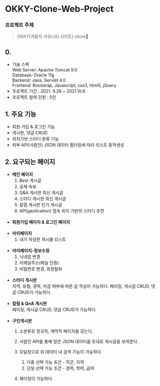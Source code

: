 # OKKY-Clone-Web-Project

### 프로젝트 주제

> OKKY(개발자 커뮤니티 사이트) clone📝

## 0.

* 기술 스택<br>
  Web Server: Apache Tomcat 9.0<br>
  Database: Oracle 11g <br>
  Backend: Java, Servlet 4.0<br>
  Frontend: Bootstrap, Javascript, css3, html5, jQuery<br>
* 프로젝트 기간 : 2021. 9.26 ~ 2021.10.6
* 프로젝트 참여 인원 : 5인

## 1. 주요 기능

>

- 회원 가입 & 로그인 기능
- 게시판, 댓글 CRUD
- 위치기반 스터디 분류 기능
- 외부 API(사람인) JSON 데이터 필터링에 따라 리스트 동적생성 

## 2. 요구되는 페이지

>

- **메인 페이지**
  <br>
    1. Best 게시글 
    2. 공채 속보
    3. Q&A 게시판 최신 게시글 
    4. 스터디 게시판 최신 게시글 
    5. 칼럼 게시판 인기 게시글 
    6. API(geolication) 접속 위치 기반의 스터디 추천
 <br><br>
- **회원가입 페이지 & 로그인 페이지**
<br><br>
- **마이페이지**<br>
    1. 내가 작성한 게시물 리스트 
<br><br>
- **마이페이지-정보수정**<br>
  1. 닉네임 변경 
  2. 이메일주소(메일 인증)
  3. 비밀번호 변경, 회원탈퇴 
<br><br>
- **스터디 게시판**<br>
  지역, 유형, 경력, 마감 여부에 따른 글 작성이 가능하다. 페이징, 게시글 CRUD, 댓글 CRUD가 가능하다. 
<br><br>
- **칼럼 & QnA 게시판**<br>
  페이징, 게시글 CRUD, 댓글 CRUD가 가능하다.
<br><br>
- **구인게시판**<br>
    1. 소분류로 정규직, 계약직 페이지를 갖는다. 
    2. 사람인 API를 통해 얻은 JSON 데이터를 토대로 게시글을 보여준다. 
    3. 모달창으로 위 데이터 내 검색 기능이 가능하다. 
       1. 다중 선택 가능 조건 - 직군, 지역
       2. 단일 선택 가능 조건 - 경력, 학력, 급여

    4. 페이징이 가능하다. 
<br><br>


[comment]: <> (![]&#40;https://images.velog.io/images/chawani/post/75ce4a13-868a-4993-8343-47551e608b61/flow.PNG&#41;)

[comment]: <> (위에서 정의한 페이지들의 흐름)

[comment]: <> (## 3. 필요한 데이터베이스 정보)

[comment]: <> (>)

[comment]: <> (- **회원 정보**<br>)

[comment]: <> (  아이디<br>)

[comment]: <> (  비밀번호<br>)

[comment]: <> (  닉네임<br>)

[comment]: <> (  팀원 평가 누적 점수<br>)

[comment]: <> (  이메일 주소<br>)

[comment]: <> (- **게시글 정보**<br>)

[comment]: <> (  게시글 아이디<br>)

[comment]: <> (  게시자 아이디<br>)

[comment]: <> (  스터디 카테고리<br>)

[comment]: <> (  스터디 지역<br>)

[comment]: <> (  게시글 제목<br>)

[comment]: <> (  게시글 내용<br>)

[comment]: <> (  게시 일자<br>)

[comment]: <> (  모집중인지 판별<br>)

[comment]: <> (  현재 수용 인원<br>)

[comment]: <> (  수용 가능 인원<br>)

[comment]: <> (  스터디 기간<br>)

[comment]: <> (  스터디그룹 아이디<br>)

[comment]: <> (- **댓글 정보&#40;댓글은 스터디합류 신청 기능&#41;**<br>)

[comment]: <> (  댓글 아이디<br>)

[comment]: <> (  댓글을 등록한 회원 아이디<br>)

[comment]: <> (  댓글을 등록한 게시글 아이디<br>)

[comment]: <> (  댓글 등록 날짜<br>)

[comment]: <> (  댓글을 등록한 회원이 스터디에 합류하기로 확정되었는지 확인<br>)

[comment]: <> (- **스터디그룹 정보**<br>)

[comment]: <> (  스터디그룹 아이디<br>)

[comment]: <> (  스터디그룹이 파생된 게시글 아이디<br>)

[comment]: <> (  스터디 기간<br>)

[comment]: <> (  스터디 시작 날짜<br>)

[comment]: <> (- **리뷰 정보**<br>)

[comment]: <> (  리뷰가 속해있는 스터디그룹 아이디<br>)

[comment]: <> (  리뷰를 게시한 회원 아이디<br>)

[comment]: <> (  몇주차 리뷰인지 확인할 데이터<br>)

[comment]: <> (  리뷰 내용<br>)

[comment]: <> (![]&#40;https://images.velog.io/images/chawani/post/9ae93c6c-1a71-4e97-8670-95d95fa74e79/erd.PNG&#41;)

[comment]: <> (ERD로 표현<Br>)

[comment]: <> (<br>)

[comment]: <> (변경사항:<Br>)

[comment]: <> (Member테이블에 amount컬럼을 추가하여 총 몇 명에게 평가받았는지를 저장하였다.<br>)

[comment]: <> (Review테이블에 review_id를 추가하여 그것을 primary key로 설정하였다.)

[comment]: <> (## 4. 구현 결과)

[comment]: <> (>)

[comment]: <> (![image]&#40;https://user-images.githubusercontent.com/60432062/125256323-4da07580-e337-11eb-8104-4b14bd5c0a8d.png&#41;)

[comment]: <> (![image]&#40;https://user-images.githubusercontent.com/60432062/125256505-76c10600-e337-11eb-9b11-f271a1a42c9c.png&#41;)

[comment]: <> (<br>)

[comment]: <> (- 메인페이지이자 게시판 기능을 가진 화면이다. 스터디를 만들고 싶은 사람들이 글을 올리면 목록에 보여진다. 게시글의 목록은 스터디 카테고리 분류에 따라 나눠서 조회할 수 있도록 하였다.)

[comment]: <> (- 로그인이 되지 않은 상태에서 글쓰기나 스터디 모집글에 접근할 경우 로그인 페이지로 넘어가도록 하였다. Spring Security를 사용하여 접근 권한을 제한하였다.<br>)

[comment]: <> (![image]&#40;https://user-images.githubusercontent.com/60432062/125256629-95bf9800-e337-11eb-824a-7ae2ecd921e3.png&#41;)

[comment]: <> (<br>)

[comment]: <> (- 로그인 후에는 글쓰기/게시글 조회/마이페이지/로그아웃 기능이 활성화된다.<br>)

[comment]: <> (![image]&#40;https://user-images.githubusercontent.com/60432062/125256698-a6700e00-e337-11eb-9d09-e08cf99e8570.png&#41;)

[comment]: <> (<br>)

[comment]: <> (게시글을 눌러 글을 조회해 보았다.)

[comment]: <> (- 본인이 등록한 글에서는 댓글창이 활성화 되지 않는다. 오직 다른 회원에 의해서만 신청 댓글을 받을 수 있기 때문이다.<br>)

[comment]: <> (![image]&#40;https://user-images.githubusercontent.com/60432062/125256804-c3a4dc80-e337-11eb-8d45-6a36e0b38e1e.png&#41;)

[comment]: <> (<br>)

[comment]: <> (다른 회원으로 로그인 하여 참여 신청 댓글을 달았다.<br>)

[comment]: <> (![image]&#40;https://user-images.githubusercontent.com/60432062/125256844-cc95ae00-e337-11eb-8a0f-3224837097e5.png&#41;)

[comment]: <> (<br>)

[comment]: <> (- 게시자 계정에서 내가 쓴 글을 조회하면 신청 댓글 수락 버튼이 활성화된다. 오직 게시자 계정만이 신청 댓글의 수락하기 버튼이 보인다.<br>)

[comment]: <> (![image]&#40;https://user-images.githubusercontent.com/60432062/125256911-dae3ca00-e337-11eb-93af-bd7ad4774605.png&#41;)

[comment]: <> (<br>)

[comment]: <> (- 수락하기 버튼을 누르면 취소하기가 가능한데, 이는 스터디 그룹 최종 생성 전 스터디원의 구성을 바꿀 수 있음을 의미한다.)

[comment]: <> (- 취소하기 후에 다시 수락하기도 가능하다.<br>)

[comment]: <> (![image]&#40;https://user-images.githubusercontent.com/60432062/125256995-efc05d80-e337-11eb-8f6c-3d17d2b07dc2.png&#41;)

[comment]: <> (<br>)

[comment]: <> (- 마이페이지에서 스터디 팀 개설을 완료시킬 수 있다.)

[comment]: <> (- 내가 개설한 스터디 리스트와 참여 신청 댓글을 달았던 스터디 리스트를 보여준다.)

[comment]: <> (- 내가 개설한 스터디 목록에서 관리 버튼을 누르게되면 참여를 수락했던 팀원들 목록을 보여준다.)

[comment]: <> (- 내가 개설한 스터디 목록에서 팀 개설을 완료시켰다면 관리버튼이 리뷰버튼으로 바뀌게 된다.)

[comment]: <> (- 스터디 개설자가 팀 개설을 완료시키지 않았다면 참여 신청한 스터디 리스트의 버튼이 생성 대기중으로 뜨고, 개설을 완료시켰다면 리뷰 버튼으로 바뀌게 된다.<br>)

[comment]: <> (![image]&#40;https://user-images.githubusercontent.com/60432062/125257060-023a9700-e338-11eb-8a69-647761c7eaea.png&#41;)

[comment]: <> (<br>)

[comment]: <> (팀 개설 완료 후 마이페이지로 돌아오면 리뷰버튼으로 전환된다.<br>)

[comment]: <> (![image]&#40;https://user-images.githubusercontent.com/60432062/125257158-1aaab180-e338-11eb-8d8e-582b96ddefc7.png&#41;)

[comment]: <> (<br>)

[comment]: <> (- 리뷰페이지에는 처음 모집게시글을 올릴 때 설정했던 스터디 기간의 주 수만큼 리뷰칸이 생성된다.)

[comment]: <> (- 한 주가 끝날때마다 팀원별로 리뷰를 등록하여 피드백을 받을 수 있다.<br>)

[comment]: <> (![image]&#40;https://user-images.githubusercontent.com/60432062/125257225-2b5b2780-e338-11eb-8c2a-85be6942e7db.png&#41;)

[comment]: <> (<br>)

[comment]: <> (- 리뷰를 위한 팀원 리스트는 스터디에 참여한 팀원 중 본인을 제외하여 넣었다.)

[comment]: <> (- 별점은 1점부터 5점까지 줄 수 있으며 한 회원에 대한 별점은 모든 스터디에 대한 누적 평균 점수이다.)

[comment]: <> (- 나의 활동 별점은 마이페이지에서 확인이 가능하다.<br>)

[comment]: <> (![image]&#40;https://user-images.githubusercontent.com/60432062/125257294-3ca43400-e338-11eb-94b8-c354a64b9179.png&#41;)

[comment]: <> (![image]&#40;https://user-images.githubusercontent.com/60432062/125257307-42017e80-e338-11eb-86f9-ea6ce68a0e4b.png&#41;)
